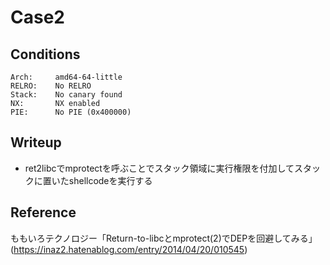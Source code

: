 # Case2
## Conditions
```
Arch:     amd64-64-little
RELRO:    No RELRO
Stack:    No canary found
NX:       NX enabled
PIE:      No PIE (0x400000)
```

## Writeup
- ret2libcでmprotectを呼ぶことでスタック領域に実行権限を付加してスタックに置いたshellcodeを実行する

## Reference
ももいろテクノロジー「Return-to-libcとmprotect(2)でDEPを回避してみる」(https://inaz2.hatenablog.com/entry/2014/04/20/010545)
